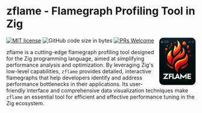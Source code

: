 # zflame - Flamegraph Profiling Tool in Zig
[![MIT license](https://img.shields.io/badge/license-MIT-blue.svg)](https://github.com/hendriknielaender/zflame/blob/HEAD/LICENSE)
![GitHub code size in bytes](https://img.shields.io/github/languages/code-size/hendriknielaender/zflame)
[![PRs Welcome](https://img.shields.io/badge/PRs-welcome-brightgreen.svg)](https://github.com/hendriknielaender/zflame/blob/HEAD/CONTRIBUTING.md)
<img src="logo.png" alt="zflame logo" align="right" width="20%"/>

zflame is a cutting-edge flamegraph profiling tool designed for the Zig programming language, aimed at simplifying performance analysis and optimization. By leveraging Zig's low-level capabilities, `zflame` provides detailed, interactive flamegraphs that help developers identify and address performance bottlenecks in their applications. Its user-friendly interface and comprehensive data visualization techniques make `zflame` an essential tool for efficient and effective performance tuning in the Zig ecosystem.

